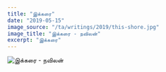 ```yaml
---
title: "இக்கரை"
date: "2019-05-15"
image_source: "/ta/writings/2019/this-shore.jpg"
image_title: "இக்கரை - நவிலன்"
excerpt: "இக்கரை"
---
```


<!--more-->

![இக்கரை - நவிலன்](/ta/writings/2019/this-shore.jpg)